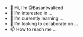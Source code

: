- 👋 Hi, I’m @Basantwalleed
- 👀 I’m interested in ...
- 🌱 I’m currently learning ...
- 💞️ I’m looking to collaborate on ...
- 📫 How to reach me ...

<!---
Basantwalleed/Basantwalleed is a ✨ special ✨ repository because its `README.md` (this file) appears on your GitHub profile.
You can click the Preview link to take a look at your changes.
--->
